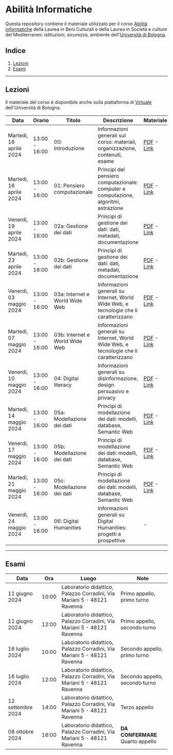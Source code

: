 # Abilità Informatiche
Questa repository contiene il materiale utilizzato per il corso [Abilità informatiche]([https://www.unibo.it/it/didattica/insegnamenti/insegnamento/2022/393680](https://www.unibo.it/it/didattica/insegnamenti/insegnamento/2023/455803)) della Laurea in Beni Culturali e della Laurea in Società e culture del Mediterraneo: istituzioni, sicurezza, ambiente dell'[Università di Bologna](http://www.unibo.it).

## Indice
1. [Lezioni](#lezioni)
2. [Esami](#esami)

***

## Lezioni
Il materiale del corso è disponibile anche sulla piattaforma di [Virtuale](https://virtuale.unibo.it) dell'Università di Bologna.

| Data | Orario | Titolo | Descrizione | Materiale |
|------|--------|--------|-------------|-----------|
| Martedì, 16 aprile 2024 | 13:00 - 16:00 | 00: Introduzione | Informazioni generali sul corso: materiali, organizzazione, contenuti, esame | [PDF](docs/slides/00_intro.pdf) - [Link](https://docs.google.com/presentation/d/142CbdGWNcUsOqhYuIJxT32_KusqinISKKF-vomKt9Gc/edit?usp=sharing) |
| Martedì, 16 aprile 2024 | 13:00 - 16:00 | 01: Pensiero computazionale | Principi del pensiero computazionale: computer e computazione, algoritmi, astrazione | [PDF](docs/slides/01_comp-think.pdf) - [Link](https://docs.google.com/presentation/d/1U5Z92UQsBTTEqTxCEuEueJk0mlMITumd_hPnXnXMsK4/edit?usp=sharing) |
| Venerdì, 19 aprile 2024 | 13:00 - 16:00 | 02a: Gestione dei dati | Principi di gestione dei dati: dati, metadati, documentazione | [PDF](docs/slides/02a_data-mana.pdf) - [Link](https://docs.google.com/presentation/d/19S-8VE-6GfbYDzY1WfBGOvfL9Y91qqP9__cvrRpnT-g/edit?usp=sharing) |
| Martedì, 23 aprile 2024 | 13:00 - 16:00 | 02b: Gestione dei dati | Principi di gestione dei dati: dati, metadati, documentazione | [PDF](docs/slides/02b_data-mana.pdf) - [Link](https://docs.google.com/presentation/d/1CohW8xsfk6Y91Qm-JMFn5bdoFZDBWRElIRNZfyHtLzg/edit?usp=sharing) |
| Venerdì, 03 maggio 2024 | 13:00 - 16:00 | 03a: Internet e World Wide Web | Informazioni generali su Internet, World Wide Web, e tecnologie che li caratterizzano | [PDF](docs/slides/03a_internet-www.pdf) - [Link](https://docs.google.com/presentation/d/1oDiqUJ5mZT7qph4ooOAKDAFc0WqYVE_dWdl_tG-7pu8/edit?usp=sharing) |
| Martedì, 07 maggio 2024 | 13:00 - 16:00 | 03b: Internet e World Wide Web | Informazioni generali su Internet, World Wide Web, e tecnologie che li caratterizzano | [PDF](docs/slides/03b_internet-www.pdf) - [Link](https://docs.google.com/presentation/d/1qEwd3zkJJJLdNVVhkxSEAe-UlN8acZ7Z589l3ej60Go/edit?usp=sharing) |
| Venerdì, 10 maggio 2024 | 13:00 - 16:00 | 04: Digital literacy | Informazioni generali su disinformazione, design persuasivo e privacy | [PDF](docs/slides/04_literacy.pdf) - [Link](https://docs.google.com/presentation/d/1eAolfi6PMer3P02hxqOoZF-CnyHtc_FnBUonOW-5rHM/edit?usp=sharing) |
| Martedì, 14 maggio 2024 | 13:00 - 16:00 | 05a: Modellazione dei dati | Principi di modellazione dei dati: modelli, database, Semantic Web | [PDF](docs/slides/05a_data_model.pdf) - [Link](https://docs.google.com/presentation/d/1FRJh-Fq-JObyOnCtwmOVjfpA5RGnjGlSkir7ESQmZ5o/edit?usp=sharing) |
| Venerdì, 17 maggio 2024 | 13:00 - 16:00 | 05b: Modellazione dei dati | Principi di modellazione dei dati: modelli, database, Semantic Web | [PDF](docs/slides/05b_data_model.pdf) - [Link](https://docs.google.com/presentation/d/1CQog6N773zzXgdzCGIc21c0s8zP5L8WizP9c6MkFqiI/edit?usp=sharing) |
| Martedì, 21 maggio 2024 | 13:00 - 16:00 | 05c: Modellazione dei dati | Principi di modellazione dei dati: modelli, database, Semantic Web | [PDF](docs/slides/05c_data_model.pdf) - [Link](https://docs.google.com/presentation/d/1NY4Bt1XihjW8a3A3jjfrgJBxjBMMczCkp7NQsWXFvX0/edit?usp=sharing) |
| Venerdì, 24 maggio 2024 | 13:00 - 16:00 | 06: Digital Humanities | Informazioni generali su Digital Humanities: progetti e prospettive | - |

***

## Esami
| Data | Ora | Luogo | Note |
|------|-----|-------|------|
| 11 giugno 2024 | 10:00 | Laboratorio didattico, Palazzo Corradini, Via Mariani 5 - 48121 Ravenna | Primo appello, primo turno |
| 11 giugno 2024 | 12:00 | Laboratorio didattico, Palazzo Corradini, Via Mariani 5 - 48121 Ravenna | Primo appello, secondo turno |
| 16 luglio 2024 | 10:00 | Laboratorio didattico, Palazzo Corradini, Via Mariani 5 - 48121 Ravenna | Secondo appello, primo turno |
| 16 luglio 2024 | 12:00 | Laboratorio didattico, Palazzo Corradini, Via Mariani 5 - 48121 Ravenna | Secondo appello, secondo turno |
| 12 settembre 2024 | 14:00 | Laboratorio didattico, Palazzo Corradini, Via Mariani 5 - 48121 Ravenna | Terzo appello |
| 08 ottobre 2024 | 16:00 | Laboratorio didattico, Palazzo Corradini, Via Mariani 5 - 48121 Ravenna | **DA CONFERMARE** Quarto appello |
